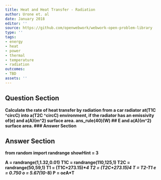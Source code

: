 ```yaml
---
title: Heat and Heat Transfer - Radiation
author: Urone et. al
date: January 2018
editor: ''
source: https://github.com/openwebwork/webwork-open-problem-library
type: ''
tags:
- energy
- heat
- power
- thermal
- temperature
- radiation
outcomes:
- TBD
assets: ''
---
```


## Question Section 

<b>
Calculate the rate of heat transfer by radiation from a car radiator at(T1C ^circC) into a(T2C ^circC) environment, if the radiator has an emissivity of(e) and a(A)(m^2) surface area.
ans_rule(40)(W)
## E
and a(A)(m^2) surface area.
### Answer Section


## Answer Section

from random import randrange
showHint  = 3

A = randrange(1,1.32,0.01)
T1C = randrange(110,125,1)
T2C = randrange(50,59,1)
T1 = (T1C+273.15)**4
T2 = (T2C+273.15)**4
T = T2-T1
e = 0.750
o = 5.67*(10**-8)
P = o*e*A*T